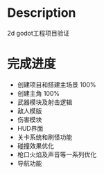 # Description
2d godot工程项目验证


# 完成进度
- 创建项目和搭建主场景      100%
- 创建主角                100%
- 武器模块及射击逻辑
- 敌人模版
- 伤害模块
- HUD界面
- 关卡系统和刷怪功能
- 碰撞效果优化
- 枪口火焰及声音等一系列优化
- 导航功能